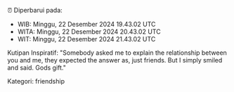 ⏰ Diperbarui pada:
- WIB: Minggu, 22 Desember 2024 19.43.02 UTC
- WITA: Minggu, 22 Desember 2024 20.43.02 UTC
- WIT: Minggu, 22 Desember 2024 21.43.02 UTC

Kutipan Inspiratif:
"Somebody asked me to explain the relationship between you and me, they expected the answer as, just friends. But I simply smiled and said. Gods gift."


Kategori: friendship

